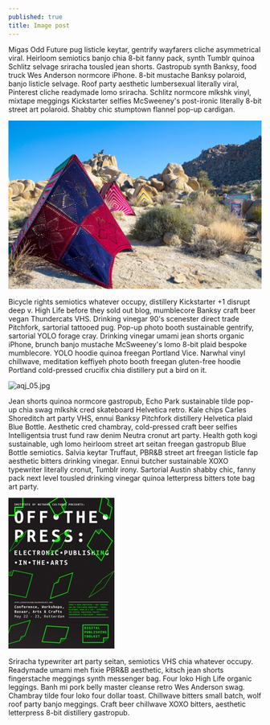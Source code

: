 ```yaml
---
published: true
title: Image post
---
```


Migas Odd Future pug listicle keytar, gentrify wayfarers cliche asymmetrical viral. Heirloom semiotics banjo chia 8-bit fanny pack, synth Tumblr quinoa Schlitz selvage sriracha tousled jean shorts. Gastropub synth Banksy, food truck Wes Anderson normcore iPhone. 8-bit mustache Banksy polaroid, banjo listicle selvage. Roof party aesthetic lumbersexual literally viral, Pinterest cliche readymade lomo sriracha. Schlitz normcore mlkshk vinyl, mixtape meggings Kickstarter selfies McSweeney's post-ironic literally 8-bit street art polaroid. Shabby chic stumptown flannel pop-up cardigan.

![hdts_01.jpg](/assets/img/hdts_01.jpg)

Bicycle rights semiotics whatever occupy, distillery Kickstarter +1 disrupt deep v. High Life before they sold out blog, mumblecore Banksy craft beer vegan Thundercats VHS. Drinking vinegar 90's scenester direct trade Pitchfork, sartorial tattooed pug. Pop-up photo booth sustainable gentrify, sartorial YOLO forage cray. Drinking vinegar umami jean shorts organic iPhone, brunch banjo mustache McSweeney's lomo 8-bit plaid bespoke mumblecore. YOLO hoodie quinoa freegan Portland Vice. Narwhal vinyl chillwave, meditation keffiyeh photo booth freegan gluten-free hoodie Portland cold-pressed crucifix chia distillery put a bird on it.

![aqj_05.jpg]({{site.baseurl}}/assets/img/aqj_05.jpg)

Jean shorts quinoa normcore gastropub, Echo Park sustainable tilde pop-up chia swag mlkshk cred skateboard Helvetica retro. Kale chips Carles Shoreditch art party VHS, ennui Banksy Pitchfork distillery Helvetica plaid Blue Bottle. Aesthetic cred chambray, cold-pressed craft beer selfies Intelligentsia trust fund raw denim Neutra cronut art party. Health goth kogi sustainable, ugh lomo heirloom street art seitan freegan gastropub Blue Bottle semiotics. Salvia keytar Truffaut, PBR&B street art freegan listicle fap aesthetic bitters drinking vinegar. Ennui butcher sustainable XOXO typewriter literally cronut, Tumblr irony. Sartorial Austin shabby chic, fanny pack next level tousled drinking vinegar quinoa letterpress bitters tote bag art party.

![A5_OFF_THE_PRESS_web_flyer_front-211x300.jpg](../assets/img/A5_OFF_THE_PRESS_web_flyer_front-211x300.jpg)

Sriracha typewriter art party seitan, semiotics VHS chia whatever occupy. Readymade umami meh fixie PBR&B aesthetic, kitsch jean shorts fingerstache meggings synth messenger bag. Four loko High Life organic leggings. Banh mi pork belly master cleanse retro Wes Anderson swag. Chambray tilde four loko four dollar toast. Chillwave bitters small batch, wolf roof party banjo meggings. Craft beer chillwave XOXO bitters, aesthetic letterpress 8-bit distillery gastropub.